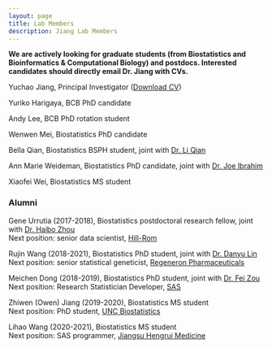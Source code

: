 ```yaml
---
layout: page
title: Lab Members
description: Jiang Lab Members
---
```


**We are actively looking for graduate students (from Biostatistics and Bioinformatics & Computational Biology) and postdocs. Interested candidates should directly email Dr. Jiang with CVs.**

Yuchao Jiang, Principal Investigator (<a href="https://www.dropbox.com/s/re2aqb8qztxveb9/CV_Yuchao_Jiang.pdf?dl=0" title="Download CV as PDF">Download CV</a>) 

Yuriko Harigaya, BCB PhD candidate

Andy Lee, BCB PhD rotation student

Wenwen Mei, Biostatistics PhD candidate

Bella Qian, Biostatistics BSPH student, joint with [Dr. Li Qian](https://uncliqian.web.unc.edu/)

Ann Marie Weideman, Biostatistics PhD candidate, joint with [Dr. Joe Ibrahim](https://sph.unc.edu/adv_profile/joseph-g-ibrahim-phd/)

Xiaofei Wei, Biostatistics MS student

### Alumni

Gene Urrutia (2017-2018), Biostatistics postdoctoral research fellow, joint with [Dr. Haibo Zhou](http://sph.unc.edu/adv_profile/haibo-zhou-phd/) <br/>
Next position: senior data scientist, [Hill-Rom](https://www.hill-rom.com/usa/)

Rujin Wang (2018-2021), Biostatistics PhD student, joint with [Dr. Danyu Lin](https://sph.unc.edu/adv_profile/danyu-lin-phd/) <br/>
Next position: senior statistical geneticist, [Regeneron Pharmaceuticals](https://www.regeneron.com/)

Meichen Dong (2018-2019), Biostatistics PhD student, joint with [Dr. Fei Zou](https://sph.unc.edu/adv_profile/fei-zou-phd/) <br/>
Next position: Research Statistician Developer, [SAS](https://www.sas.com/)

Zhiwen (Owen) Jiang (2019-2020), Biostatistics MS student <br/>
Next position: PhD student, [UNC Biostatistics](https://sph.unc.edu/bios/biostatistics/)

Lihao Wang (2020-2021), Biostatistics MS student <br/>
Next position: SAS programmer, [Jiangsu Hengrui Medicine](http://www.hrs.com.cn/)


